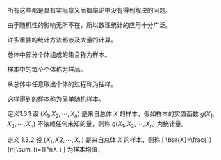 所有这些都是具有实际意义而概率论中没有得到解决的问题。

由于随机性的影响无所不在，所以数理统计的应用十分广泛。

许多重要的统计方法都涉及大量的计算。

总体中部分个体组成的集合称为样本。

样本中的每个个体称为样品。

从总体中任意取出个体的过程称为抽样。

这样得到的样本称为简单随机样本。

定义1.3.1 设
$(X_1,X_2, \cdots,X_n)$
是来自总体
$X$
的样本，假如样本的实值函数
$g(X_1, X_2, \cdots, X_n)$
不依赖任何未知的量，则称
$g(X_1, X_2, \cdots, X_n)$
为统计量。

定义 1.3.2  设
$(X_1,X2,\cdots,X_n)$
是来自总体
$X$
的样本，则称
\[
\bar{X}=\frac{1}{n}\sum_{i=1}^nX_i
\]
为样本均值，
